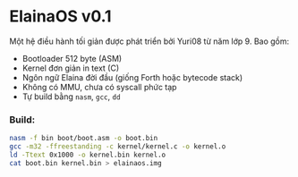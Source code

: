 # ElainaOS v0.1 

Một hệ điều hành tối giản được phát triển bởi Yuri08 từ năm lớp 9. Bao gồm:

- Bootloader 512 byte (ASM)
- Kernel đơn giản in text (C)
- Ngôn ngữ Elaina đời đầu (giống Forth hoặc bytecode stack)
- Không có MMU, chưa có syscall phức tạp
- Tự build bằng `nasm`, `gcc`, `dd`

### Build:
```sh
nasm -f bin boot/boot.asm -o boot.bin
gcc -m32 -ffreestanding -c kernel/kernel.c -o kernel.o
ld -Ttext 0x1000 -o kernel.bin kernel.o
cat boot.bin kernel.bin > elainaos.img
